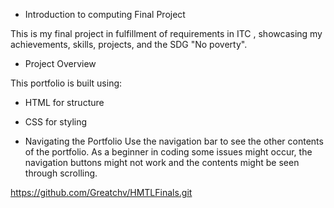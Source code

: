 - Introduction to computing Final Project
  
This is my final project in fulfillment of requirements in ITC , showcasing my achievements, skills, projects, and the SDG "No poverty".

- Project Overview

This portfolio is built using:
- HTML for structure
- CSS for styling


- Navigating the Portfolio
Use the navigation bar to see the other contents of the portfolio. As a beginner in coding some issues might occur, the navigation buttons might not work and the contents might be seen through scrolling.

https://github.com/Greatchv/HMTLFinals.git
